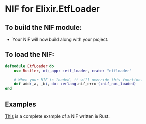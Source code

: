 # NIF for Elixir.EtfLoader

## To build the NIF module:

- Your NIF will now build along with your project.

## To load the NIF:

```elixir
defmodule EtfLoader do
    use Rustler, otp_app: :etf_loader, crate: "etfloader"

    # When your NIF is loaded, it will override this function.
    def add(_a, _b), do: :erlang.nif_error(:nif_not_loaded)
end
```

## Examples

[This](https://github.com/hansihe/NifIo) is a complete example of a NIF written in Rust.
